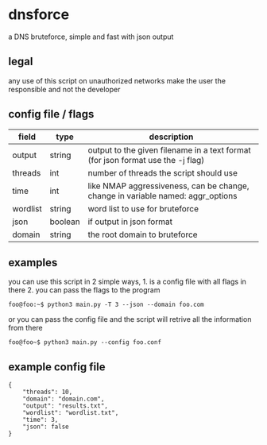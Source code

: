 # dnsforce
a DNS bruteforce, simple and fast with json output

## legal
any use of this script on unauthorized networks make the user the responsible and not the developer

## config file / flags

| field    | type    | description                                                                     |
|----------|---------|---------------------------------------------------------------------------------|
| output   | string  | output to the given filename in a text format (for json format use the -j flag) |
| threads  | int     | number of threads the script should use                                         |
| time     | int     | like NMAP aggressiveness, can be change, change in variable named: aggr_options |
| wordlist | string  | word list to use for bruteforce                                                 |
| json     | boolean | if output in json format                                                        |
| domain   | string  | the root domain to bruteforce                                                   |

## examples
you can use this script in 2 simple ways,
    1. is a config file with all flags in there
    2. you can pass the flags to the program

```
foo@foo:~$ python3 main.py -T 3 --json --domain foo.com
```

or you can pass the config file and the script will retrive all the information from there
```
foo@foo~$ python3 main.py --config foo.conf
```

## example config file 
```
{
    "threads": 10,
    "domain": "domain.com",
    "output": "results.txt",
    "wordlist": "wordlist.txt",
    "time": 3,
    "json": false
}
```